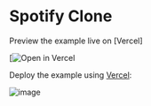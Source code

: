 # Spotify Clone

Preview the example live on [Vercel]

[![Open in Vercel](https://spotify-clone-pied-phi.vercel.app/login)


Deploy the example using [Vercel](https://vercel.com?utm_source=github&utm_medium=readme&utm_campaign=next-example):

![image](https://user-images.githubusercontent.com/28673434/146793076-edb5085c-0e5b-4c90-a300-25524aaf72da.png)
